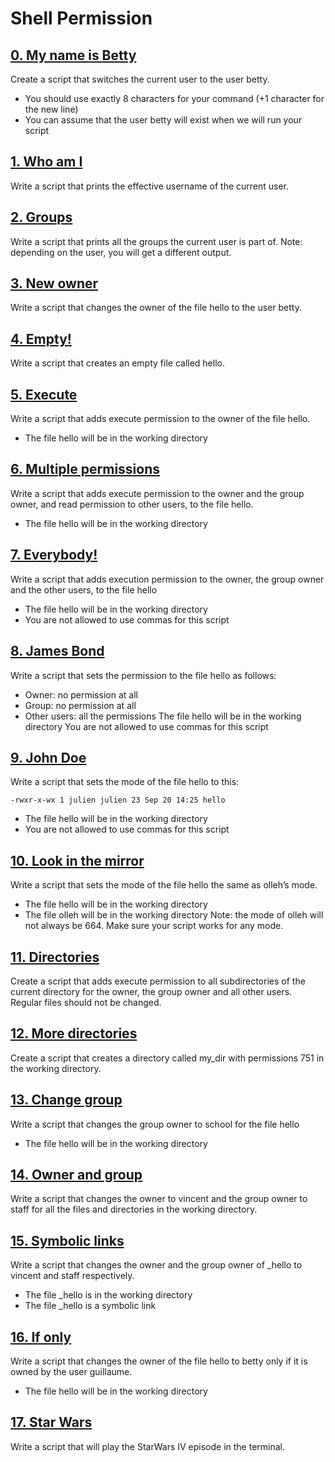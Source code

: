 # Shell Permission

## [0. My name is Betty](0-iam_betty "First")
Create a script that switches the current user to the user betty.

* You should use exactly 8 characters for your command (+1 character for the new line)
* You can assume that the user betty will exist when we will run your script

## [1. Who am I](1-who_am_i "Info")
Write a script that prints the effective username of the current user.

## [2. Groups](2-groups "Group")
Write a script that prints all the groups the current user is part of.
Note: depending on the user, you will get a different output.

## [3. New owner](3-new_owner "owner")
Write a script that changes the owner of the file hello to the user betty.

## [4. Empty!](4-empty "Empty")
Write a script that creates an empty file called hello.

## [5. Execute](5-execute "execute")
Write a script that adds execute permission to the owner of the file hello.

* The file hello will be in the working directory

## [6. Multiple permissions](6-multiple_permissions "M-Permissions")
Write a script that adds execute permission to the owner and the group owner, and read permission to other users, to the file hello.

* The file hello will be in the working directory

## [7. Everybody!](7-everybody "tout le monde")
Write a script that adds execution permission to the owner, the group owner and the other users, to the file hello

* The file hello will be in the working directory
* You are not allowed to use commas for this script

## [8. James Bond](8-James_Bond "james")
Write a script that sets the permission to the file hello as follows:

* Owner: no permission at all
* Group: no permission at all
* Other users: all the permissions
The file hello will be in the working directory You are not allowed to use commas for this script

## [9. John Doe](9-John_Doe "John")
Write a script that sets the mode of the file hello to this:

	-rwxr-x-wx 1 julien julien 23 Sep 20 14:25 hello
* The file hello will be in the working directory
* You are not allowed to use commas for this script

## [10. Look in the mirror](10-mirror_permissions "mirror")
Write a script that sets the mode of the file hello the same as olleh’s mode.

* The file hello will be in the working directory
* The file olleh will be in the working directory
Note: the mode of olleh will not always be 664. Make sure your script works for any mode.

## [11. Directories](11-directories_permissions "directory")
Create a script that adds execute permission to all subdirectories of the current directory for the owner, the group owner and all other users. Regular files should not be changed.

## [12. More directories](12-directory_permissions "same")
Create a script that creates a directory called my_dir with permissions 751 in the working directory.

## [13. Change group](13-change_group "groups")
Write a script that changes the group owner to school for the file hello

* The file hello will be in the working directory

## [14. Owner and group](100-change_owner_and_group "owner group")
Write a script that changes the owner to vincent and the group owner to staff for all the files and directories in the working directory.

## [15. Symbolic links](101-symbolic_link_permissions "Link Me")
Write a script that changes the owner and the group owner of _hello to vincent and staff respectively.

* The file _hello is in the working directory
* The file _hello is a symbolic link

## [16. If only](102-if_only "Only")
Write a script that changes the owner of the file hello to betty only if it is owned by the user guillaume.

* The file hello will be in the working directory

## [17. Star Wars](103-Star_Wars "star wars")
Write a script that will play the StarWars IV episode in the terminal.
